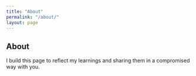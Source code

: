 ```yaml
---
title: "About"
permalink: "/about/"
layout: page
---
```


## About

I build this page to reflect my learnings and sharing them in a compromised way with you.